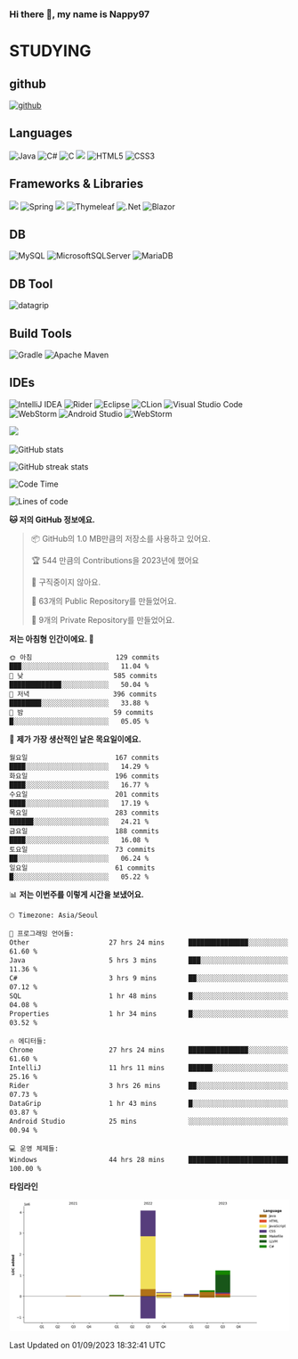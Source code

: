 ### Hi there 👋, my name is Nappy97

# STUDYING
## github
[<img src='https://cdn.jsdelivr.net/npm/simple-icons@3.0.1/icons/github.svg' alt='github' height='40'>](https://github.com/Nappy97)  

## Languages
![Java](https://img.shields.io/badge/java-%23ED8B00.svg?style=for-the-badge&logo=openjdk&logoColor=white) ![C#](https://img.shields.io/badge/c%23-%23239120.svg?style=for-the-badge&logo=c-sharp&logoColor=white) ![C](https://img.shields.io/badge/c-%2300599C.svg?style=for-the-badge&logo=c&logoColor=white) <img src="https://img.shields.io/badge/javascript-F7DF1E?style=for-the-badge&logo=javascript&logoColor=black"> ![HTML5](https://img.shields.io/badge/html5-%23E34F26.svg?style=for-the-badge&logo=html5&logoColor=white) ![CSS3](https://img.shields.io/badge/css3-%231572B6.svg?style=for-the-badge&logo=css3&logoColor=white)

## Frameworks & Libraries
<img src="https://img.shields.io/badge/bootstrap-7952B3?style=for-the-badge&logo=bootstrap&logoColor=white"> ![Spring](https://img.shields.io/badge/spring-%236DB33F.svg?style=for-the-badge&logo=spring&logoColor=white) <img src="https://img.shields.io/badge/jQuery-0769AD?style=for-the-badge&logo=jquery&logoColor=white"> ![Thymeleaf](https://img.shields.io/badge/Thymeleaf-%23005C0F.svg?style=for-the-badge&logo=Thymeleaf&logoColor=white) ![.Net](https://img.shields.io/badge/.NET-5C2D91?style=for-the-badge&logo=.net&logoColor=white) ![Blazor](https://img.shields.io/badge/blazor-%235C2D91.svg?style=for-the-badge&logo=blazor&logoColor=white)

## DB
![MySQL](https://img.shields.io/badge/mysql-%2300f.svg?style=for-the-badge&logo=mysql&logoColor=white) ![MicrosoftSQLServer](https://img.shields.io/badge/Microsoft%20SQL%20Server-CC2927?style=for-the-badge&logo=microsoft%20sql%20server&logoColor=white) ![MariaDB](https://img.shields.io/badge/MariaDB-003545?style=for-the-badge&logo=mariadb&logoColor=white)

## DB Tool
![datagrip](https://img.shields.io/badge/datagrip-9681EB?style=flat&logo=datagrip)

## Build Tools
![Gradle](https://img.shields.io/badge/Gradle-02303A.svg?style=for-the-badge&logo=Gradle&logoColor=white) ![Apache Maven](https://img.shields.io/badge/Apache%20Maven-C71A36?style=for-the-badge&logo=Apache%20Maven&logoColor=white)

## IDEs
![IntelliJ IDEA](https://img.shields.io/badge/IntelliJIDEA-000000.svg?style=for-the-badge&logo=intellij-idea&logoColor=white) ![Rider](https://img.shields.io/badge/Rider-000000.svg?style=for-the-badge&logo=Rider&logoColor=white&color=black&labelColor=crimson) ![Eclipse](https://img.shields.io/badge/Eclipse-FE7A16.svg?style=for-the-badge&logo=Eclipse&logoColor=white) ![CLion](https://img.shields.io/badge/CLion-black?style=for-the-badge&logo=clion&logoColor=white) ![Visual Studio Code](https://img.shields.io/badge/Visual%20Studio%20Code-0078d7.svg?style=for-the-badge&logo=visual-studio-code&logoColor=white) ![WebStorm](https://img.shields.io/badge/webstorm-143?style=for-the-badge&logo=webstorm&logoColor=white&color=black) ![Android Studio](https://img.shields.io/badge/Android%20Studio-3DDC84.svg?style=for-the-badge&logo=android-studio&logoColor=white) ![WebStorm](https://img.shields.io/badge/webstorm-143?style=for-the-badge&logo=webstorm&logoColor=white&color=black)

<div>
  <img  src="https://github-readme-stats.vercel.app/api/top-langs/?username=Nappy97&langs_count=8&exclude_repo=Example-deep-learning-from-scratch&layout=compact&line_height=24&hide_border=true&title_color=d88e82&card_width=280">
<div>
  
![GitHub stats](https://github-readme-stats.vercel.app/api?username=Nappy97&show_icons=true)  

![GitHub streak stats](https://github-readme-streak-stats.herokuapp.com/?user=Nappy97)  

<!--START_SECTION:waka-->
![Code Time](http://img.shields.io/badge/Code%20Time-587%20hrs%2027%20mins-blue)

![Lines of code](https://img.shields.io/badge/%EC%A0%80%EB%8A%94%20%EC%97%AC%ED%83%9C%EA%B9%8C%EC%A7%80%20-6.0%20million%20%EC%A4%84%EC%9D%98%20%EC%BD%94%EB%93%9C%EB%A5%BC%20%EC%9E%91%EC%84%B1%ED%96%88%EC%96%B4%EC%9A%94.-blue)

**🐱 저의 GitHub 정보에요.** 

> 📦 GitHub의 1.0 MB만큼의 저장소를 사용하고 있어요. 
 > 
> 🏆 544 만큼의 Contributions을 2023년에 했어요
 > 
> 🚫 구직중이지 않아요.
 > 
> 📜 63개의 Public Repository를 만들었어요. 
 > 
> 🔑 9개의 Private Repository를 만들었어요. 
 > 
**저는 아침형 인간이에요. 🐤** 

```text
🌞 아침                     129 commits         ███░░░░░░░░░░░░░░░░░░░░░░   11.04 % 
🌆 낮　                     585 commits         █████████████░░░░░░░░░░░░   50.04 % 
🌃 저녁                     396 commits         ████████░░░░░░░░░░░░░░░░░   33.88 % 
🌙 밤　                     59 commits          █░░░░░░░░░░░░░░░░░░░░░░░░   05.05 % 
```
📅 **제가 가장 생산적인 날은 목요일이에요.** 

```text
월요일                      167 commits         ████░░░░░░░░░░░░░░░░░░░░░   14.29 % 
화요일                      196 commits         ████░░░░░░░░░░░░░░░░░░░░░   16.77 % 
수요일                      201 commits         ████░░░░░░░░░░░░░░░░░░░░░   17.19 % 
목요일                      283 commits         ██████░░░░░░░░░░░░░░░░░░░   24.21 % 
금요일                      188 commits         ████░░░░░░░░░░░░░░░░░░░░░   16.08 % 
토요일                      73 commits          ██░░░░░░░░░░░░░░░░░░░░░░░   06.24 % 
일요일                      61 commits          █░░░░░░░░░░░░░░░░░░░░░░░░   05.22 % 
```


📊 **저는 이번주를 이렇게 시간을 보냈어요.** 

```text
🕑︎ Timezone: Asia/Seoul

💬 프로그래밍 언어들: 
Other                    27 hrs 24 mins      ███████████████░░░░░░░░░░   61.60 % 
Java                     5 hrs 3 mins        ███░░░░░░░░░░░░░░░░░░░░░░   11.36 % 
C#                       3 hrs 9 mins        ██░░░░░░░░░░░░░░░░░░░░░░░   07.12 % 
SQL                      1 hr 48 mins        █░░░░░░░░░░░░░░░░░░░░░░░░   04.08 % 
Properties               1 hr 34 mins        █░░░░░░░░░░░░░░░░░░░░░░░░   03.52 % 

🔥 에디터들: 
Chrome                   27 hrs 24 mins      ███████████████░░░░░░░░░░   61.60 % 
IntelliJ                 11 hrs 11 mins      ██████░░░░░░░░░░░░░░░░░░░   25.16 % 
Rider                    3 hrs 26 mins       ██░░░░░░░░░░░░░░░░░░░░░░░   07.73 % 
DataGrip                 1 hr 43 mins        █░░░░░░░░░░░░░░░░░░░░░░░░   03.87 % 
Android Studio           25 mins             ░░░░░░░░░░░░░░░░░░░░░░░░░   00.94 % 

💻 운영 체제들: 
Windows                  44 hrs 28 mins      █████████████████████████   100.00 % 
```

**타임라인**

![Lines of Code chart](https://raw.githubusercontent.com/Nappy97/Nappy97/main/assets/bar_graph.png)


 Last Updated on 01/09/2023 18:32:41 UTC
<!--END_SECTION:waka-->
